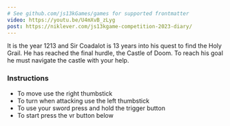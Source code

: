 ```yaml
---
# See github.com/js13kGames/games for supported frontmatter
video: https://youtu.be/U4mXvB_zLyg
post: https://niklever.com/js13kgame-competition-2023-diary/
---
```

It is the year 1213 and Sir Coadalot is 13 years into his quest to find the Holy Grail. He has reached the final hurdle, the Castle of Doom. To reach his goal he must navigate the castle with your help.

### Instructions

- To move use the right thumbstick
- To turn when attacking use the left thumbstick
- To use your sword press and hold the trigger button
- To start press the vr button below
